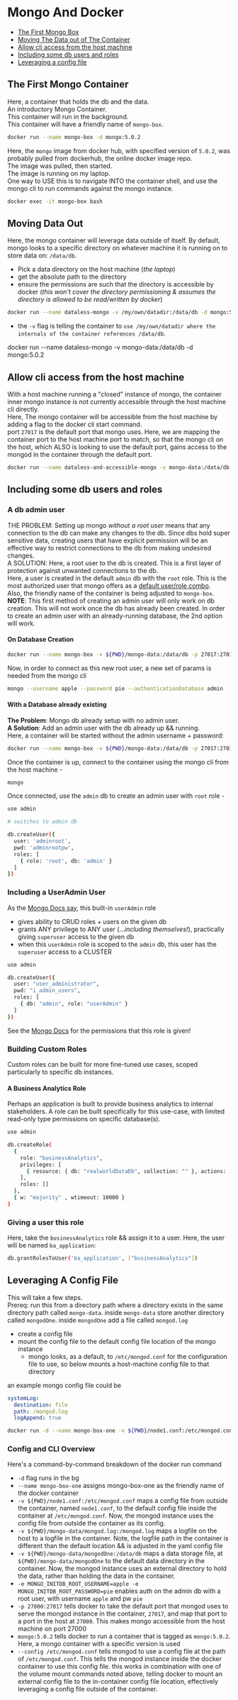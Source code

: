 # Mongo And Docker

- [The First Mongo Box](#the-first-mongo-container)
- [Moving The Data out of The Container](#moving-data-out)
- [Allow cli access from the host machine](#allow-cli-access-from-the-host-machine)
- [Including some db users and roles](#including-some-db-users-and-roles)
- [Leveraging a config file](#leveraging-a-config-file)

## The First Mongo Container

Here, a container that holds the db and the data.  
An introductory Mongo Container.  
This container will run in the background.  
This container will have a friendly name of `mongo-box`.

```bash
docker run --name mongo-box -d mongo:5.0.2
```

Here, the `mongo` image from docker hub, with specified version of `5.0.2`, was probably pulled from dockerhub, the online docker image repo.  
The image was pulled, then started.  
The image is running on my laptop.  
One way to USE this is to navigate INTO the container shell, and use the mongo cli to run commands against the mongo instance.

```bash
docker exec -it mongo-box bash
```

## Moving Data Out

Here, the mongo container will leverage data outside of itself.
By default, mongo looks to a specific directory on whatever machine it is running on to store data on: `/data/db`.

- Pick a data directory on the host machine (_the laptop_)
- get the absolute path to the directory
- ensure the permissions are such that the directory is accessible by docker (_this won't cover the directory permissioning & assumes the directory is allowed to be read/written by docker_)

```bash
docker run --name dataless-mongo -v /my/own/datadir:/data/db -d mongo:5.0.2
```

- the `-v` flag is telling the container to `use /my/own/datadir where the internals of the container references /data/db`.

docker run --name dataless-mongo -v mongo-data:/data/db -d mongo:5.0.2

## Allow cli access from the host machine

With a host machine running a "closed" instance of mongo, the container inner mongo instance is not currently accessible through the host machine cli directly.  
Here, The mongo container will be accessible from the host machine by adding a flag to the docker cli start command.  
port `27017` is the default port that mongo uses. Here, we are mapping the container port to the host machine port to match, so that the mongo cli on the host, which ALSO is looking to use the default port, gains access to the mongod in the container through the default port.

```bash
docker run --name dataless-and-accessible-mongo -v mongo-data:/data/db -p 27017:27017 -d mongo:5.0.2
```

## Including some db users and roles

### A db admin user

THE PROBLEM: Setting up mongo _without a root user_ means that any connection to the db can make any changes to the db. Since dbs hold super sensitive data, creating users that have explicit permission will be an effective way to restrict connections to the db from making undesired changes.  
A SOLUTION: Here, a root user to the db is created. This is a first layer of protection against unwanted connections to the db.  
Here, a user is created in the default `admin` db with the `root` role. This is the most authorized user that mongo offers as a [default user/role combo](https://docs.mongodb.com/manual/reference/built-in-roles/).  
Also, the friendly name of the container is being adjusted to `mongo-box`.  
**NOTE**: This first method of creating an admin user will only work on db creation. This will not work once the db has already been created. In order to create an admin user with an already-running database, the 2nd option will work.

#### On Database Creation

```bash
docker run --name mongo-box -v ${PWD}/mongo-data:/data/db -p 27017:27017 -d -e MONGO_INITDB_ROOT_USERNAME=apple -e MONGO_INITDB_ROOT_PASSWORD=pie mongo:5.0.2
```

Now, in order to connect as this new root user, a new set of params is needed from the mongo cli

```bash
mongo --username apple --password pie --authenticationDatabase admin
```

#### With a Database already existing

**The Problem**: Mongo db already setup with no admin user.  
**A Solution**: Add an admin user with the db already up && running.  
Here, a container will be started without the admin username + password:

```bash
docker run --name mongo-box -v ${PWD}/mongo-data:/data/db -p 27017:27017 -d mongo:5.0.2
```

Once the container is up, connect to the container using the mongo cli from the host machine -

```bash
mongo
```

Once connected, use the `admin` db to create an admin user with `root` role -

```bash
use admin

# switches to admin db

db.createUser({
  user: 'adminroot',
  pwd: 'adminrootpw',
  roles: [
    { role: 'root', db: 'admin' }
  ]
})

```

### Including a UserAdmin User

As the [Mongo Docs say](https://docs.mongodb.com/manual/reference/built-in-roles/), this built-in `userAdmin` role

- gives ability to CRUD roles + users on the given db
- grants ANY privilege to ANY user (..._including themselves!_), practically giving `superuser` access to the given db
- when this `userAdmin` role is scoped to the `admin` db, this user has the `superuser` access to a CLUSTER

```bash
use admin

db.createUser({
  user: "user_administrator",
  pwd: "i_admin_users",
  roles: [
    { db: "admin", role: "userAdmin" }
  ]
})
```

See the [Mongo Docs](https://docs.mongodb.com/manual/reference/built-in-roles/#mongodb-authrole-userAdmin) for the permissions that this role is given!

### Building Custom Roles

Custom roles can be built for more fine-tuned use cases, scoped particularly to specific db instances.

#### A Business Analytics Role

Perhaps an application is built to provide business analytics to internal stakeholders. A role can be built specifically for this use-case, with limited read-only type permissions on specific database(s).

```bash
use admin

db.createRole(
  {
    role: "businessAnalytics",
    privileges: [
      { resource: { db: "realworldDataDb", collection: "" }, actions: [ "find", "aggregate","count","distinct","listIndexes" ] }
    ],
    roles: []
  },
  { w: "majority" , wtimeout: 10000 }
)

```

### Giving a user this role

Here, take the `businessAnalytics` role && assign it to a user. Here, the user will be named `ba_application`:

```bash
db.grantRolesToUser('ba_application', ["businessAnalytics"])
```

## Leveraging A Config File

This will take a few steps.  
Prereq: run this from a directory path where a directory exists in the same directory path called `mongo-data`. inside `mongo-data` store another directory called `mongodOne`. inside `mongodOne` add a file called `mongod.log`

- create a config file
- mount the config file to the default config file location of the mongo instance
  - mongo looks, as a default, to `/etc/mongod.conf` for the configuration file to use, so below mounts a host-machine config file to that directory

an example mongo config file could be

```yaml
systemLog:
  destination: file
  path: /mongod.log
  logAppend: true
```

```bash
docker run -d --name mongo-box-one -v ${PWD}/node1.conf:/etc/mongod.conf -v ${PWD}/mongo-data/mongod.log:/mongod.log -v ${PWD}/mongo-data/mongodOne:/data/db -e MONGO_INITDB_ROOT_USERNAME=apple -e MONGO_INITDB_ROOT_PASSWORD=pie -p 27000:27017 mongo:5.0.2 --config /etc/mongod.conf

```

### Config and CLI Overview

Here's a command-by-command breakdown of the docker run command

- `-d` flag runs in the bg
- `--name mongo-box-one` assigns mongo-box-one as the friendly name of the docker container
- `-v ${PWD}/node1.conf:/etc/mongod.conf` maps a config file from outside the container, named `node1.conf`, to the default config file inside the container at `/etc/mongod.conf`. Now, the mongod instance uses the config file from outside the container as its config.
- `-v ${PWD}/mongo-data/mongod.log:/mongod.log` maps a logfile on the host to a logfile in the container. Note, the logfile path in the container is different than the default location && is adjusted in the yaml config file
- `-v ${PWD}/mongo-data/mongodOne:/data/db` maps a data storage file, at `${PWD}/mongo-data/mongodOne` to the default data directory in the container. Now, the mongod instance uses an external directory to hold the data, rather than holding the data in the container.
- `-e MONGO_INITDB_ROOT_USERNAME=apple -e MONGO_INITDB_ROOT_PASSWORD=pie` enables auth on the admin db with a root user, with username `apple` and pw `pie`
- `-p 27000:27017` tells docker to take the default port that mongod uses to serve the mongod instance in the container, `27017`, and map that port to a port in the host at `27000`. This makes mongo accessible from the host machine on port 27000
- `mongo:5.0.2` tells docker to run a container that is tagged as `mongo:5.0.2`. Here, a mongo container with a specific version is used
- `--config /etc/mongod.conf` tells mongod to use a config file at the path of `/etc/mongod.conf`. This tells the mongod instance inside the docker container to use this config file. this works in combination with one of the volume mount commands noted above, telling docker to mount an external config file to the in-container config file location, effectively leveraging a config file outside of the container.
